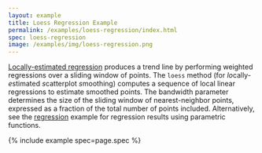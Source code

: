 ```yaml
---
layout: example
title: Loess Regression Example
permalink: /examples/loess-regression/index.html
spec: loess-regression
image: /examples/img/loess-regression.png
---
```


[Locally-estimated regression](https://en.wikipedia.org/wiki/Local_regression) produces a trend line by performing weighted regressions over a sliding window of points. The `loess` method (for *lo*cally-*e*stimated *s*catterplot *s*moothing) computes a sequence of local linear regressions to estimate smoothed points. The bandwidth parameter determines the size of the sliding window of nearest-neighbor points, expressed as a fraction of the total number of points included. Alternatively, see the [regression](../regression) example for regression results using parametric functions.

{% include example spec=page.spec %}
